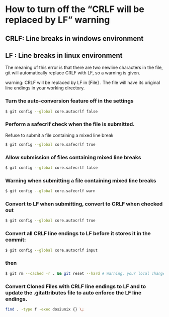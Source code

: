 # How to turn off the “CRLF will be replaced by LF” warning

## CRLF: Line breaks in windows environment
## LF : Line breaks in linux environment

The meaning of this error is that there are two newline characters in the file, git will automatically replace CRLF with LF, so a warning is given.

warning: CRLF will be replaced by LF in [File] . The file will have its original line endings in your working directory.

### Turn the auto-conversion feature off in the settings

```bash
$ git config --global core.autocrlf false
```

### Perform a safecrlf check when the file is submitted.

Refuse to submit a file containing a mixed line break

```bash
$ git config --global core.safecrlf true   
```

### Allow submission of files containing mixed line breaks

```bash
$ git config --global core.safecrlf false   
```

### Warning when submitting a file containing mixed line breaks

```bash
$ git config --global core.safecrlf warn
```
### Convert to LF when submitting, convert to CRLF when checked out

```bash
$ git config --global core.autocrlf true
```

### Convert all CRLF line endings to LF before it stores it in the commit:

```bash
$ git config --global core.autocrlf input
```

### then

```bash
$ git rm --cached -r . && git reset --hard # Warning, your local changes will be lost, so commit FIRST
```

### Convert Cloned Files with CRLF line endings to LF and to update the .gitattributes file to auto enforce the LF line endings.

```bash
find . -type f -exec dos2unix {} \;
```

